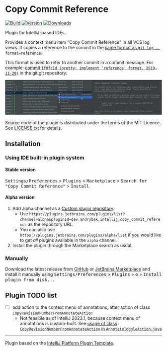 # Copy Commit Reference

[![Build](https://github.com/rybak/intellij-copy-commit-reference/workflows/Build/badge.svg)][GitHubActions]
[![Version](https://img.shields.io/jetbrains/plugin/v/22138-copy-commit-reference.svg)][Marketplace]
[![Downloads](https://img.shields.io/jetbrains/plugin/d/22138-copy-commit-reference.svg)][Marketplace]

Plugin for IntelliJ-based IDEs.

<!-- Plugin description -->
Provides a context menu item "Copy Commit Reference" in all VCS log views. It copies a reference to the commit in
the [same format as `git log --format=reference`](https://git-scm.com/docs/git-log#_pretty_formats).

This format is used to refer to another commit in a commit message.  For example:
[commit `1f0fc1d (pretty: implement 'reference' format, 2019-11-20)`](https://github.com/git/git/commit/1f0fc1db8599f87520494ca4f0e3c1b6fabdf997)
in the git.git repository.
<!-- Plugin description end -->

![Screenshot of changed context menu in tab "Log"](images/tab-log.png "How the menu looks like in tab 'Log'")

Source code of the plugin is distributed under the terms of the MIT Licence.
See [LICENSE.txt](LICENSE.txt) for details.

## Installation

### Using IDE built-in plugin system

#### Stable version

<kbd>Settings/Preferences</kbd> > <kbd>Plugins</kbd> > <kbd>Marketplace</kbd> > <kbd>Search for "Copy Commit Reference"</kbd> >
<kbd>Install</kbd>

#### Alpha version

1. Add alpha channel as a [Custom plugin repository][CustomPluginRepository].
   - Use `https://plugins.jetbrains.com/plugins/list?channel=alpha&pluginId=dev.andrybak.intellij.copy_commit_reference`
     as the repository URL.
   - You can also use `https://plugins.jetbrains.com/plugins/alpha/list` if you
     would like to get _all_ plugins available in the `alpha` channel.
2. Install the plugin through the Marketplace search as usual.
  
### Manually

Download the latest release from [GitHub][GitHubLatestRelease] or [JetBrains Marketplace][MarketplaceVersions]
and install it manually using
<kbd>Settings/Preferences</kbd> > <kbd>Plugins</kbd> > <kbd>⚙️</kbd> > <kbd>Install plugin from disk...</kbd>

## Plugin TODO list
- [ ] add action to the context menu of annotations, after action of class
      `CopyRevisionNumberFromAnnotateAction`
    - Not feasible as of IntelliJ 2023.1, because context menu of annotations
      is custom-built.  See [usage of class `CopyRevisionNumberFromAnnotateAction` in
      `AnnotateToggleAction.java`][AnnotateToggleAction]

---
Plugin based on the [IntelliJ Platform Plugin Template][template].

[CustomPluginRepository]: https://www.jetbrains.com/help/idea/managing-plugins.html#repos
[template]: https://github.com/JetBrains/intellij-platform-plugin-template
[AnnotateToggleAction]: https://github.com/JetBrains/intellij-community/blob/master/platform/vcs-impl/src/com/intellij/openapi/vcs/actions/AnnotateToggleAction.java#L199-L202
[GitHubActions]: https://github.com/rybak/intellij-copy-commit-reference/actions
[GitHubLatestRelease]: https://github.com/rybak/intellij-copy-commit-reference/releases/latest
[Marketplace]: https://plugins.jetbrains.com/plugin/22138-copy-commit-reference
[MarketplaceVersions]: https://plugins.jetbrains.com/plugin/22138-copy-commit-reference/versions
